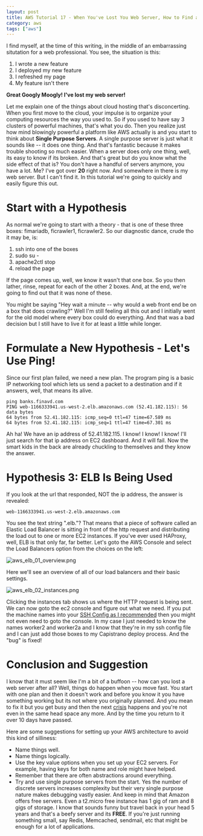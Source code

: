 ```yaml
---
layout: post
title: AWS Tutorial 17 - When You've Lost You Web Server, How to Find an AWS Resource
category: aws
tags: ["aws"]
---
```

I find myself, at the time of this writing, in the middle of an embarrassing situtation for a web professional.  You see, the situation is this:

1. I wrote a new feature
2. I deployed my new feature
3. I refreshed my page
4. My feature isn't there

**Great Googly Moogly!  I've lost my web server!**

Let me explain one of the things about cloud hosting that's disconcerting.  When you first move to the cloud, your impulse is to organize your computing resources the way you used to.  So if you used to have say 3 clusters of powerful machines, that's what you do.  Then you realize just how mind blowingly powerful a platform like AWS actually is and you start to think about **Single Purpose Servers**.  A single purpose server is just what it sounds like -- it does one thing.  And that's fantastic because it makes trouble shooting so much easier.  When a server does only one thing, well, its easy to know if its broken.  And that's great but do you know what the side effect of that is?  You don't have a handful of servers anymore, you have a lot.  Me?  I've got over **20** right now.  And somewhere in there is my web server.  But I can't find it.  In this tutorial we're going to quickly and easily figure this out.

# Start with a Hypothesis

As normal we're going to start with a theory - that is one of these three boxes:  fimariadb, ficrawler1, ficrawler2.  So our diagnostic dance, crude tho it may be, is:

1.  ssh into one of the boxes
2.  sudo su - 
3.  apache2ctl stop
4.  reload the page

If the page comes up, well, we know it wasn't that one box.  So you then lather, rinse, repeat for each of the other 2 boxes.  And, at the end, we're going to find out that it was none of these.

You might be saying "Hey wait a minute -- why would a web front end be on a box that does crawling?"  Well I'm still feeling all this out and I initially went for the old model where every box could do everything.  And that was a bad decision but I still have to live it for at least a little while longer.

# Formulate a New Hypothesis - Let's Use Ping!

Since our first plan failed, we need a new plan.  The program ping is a basic IP networking tool which lets us send a packet to a destination and if it answers, well, that means its alive.  

    ping banks.finavd.com
    PING web-1166333941.us-west-2.elb.amazonaws.com (52.41.182.115): 56 data bytes
    64 bytes from 52.41.182.115: icmp_seq=0 ttl=47 time=67.589 ms
    64 bytes from 52.41.182.115: icmp_seq=1 ttl=47 time=67.301 ms
    
Ah ha!  We have an ip address of 52.41.182.115.  I know! I know!  I know!  I'll just search for that ip address on EC2 dashboard.  And it will fail.  Now the smart kids in the back are already chuckling to themselves and they know the answer.

# Hypothesis 3: ELB Is Being Used

If you look at the url that responded, NOT the ip address, the answer is revealed:

    web-1166333941.us-west-2.elb.amazonaws.com
    
You see the text string ".elb."?  That means that a piece of software called an Elastic Load Balancer is sitting in front of the http request and distributing the load out to one or more EC2 instances.  If you've ever used HAProxy, well, ELB is that only far, far better.  Let's goto the AWS Console and select the Load Balancers option from the choices on the left:

![aws_elb_01_overview.png](/blog/assets/aws/aws_elb_01_overview.png)

Here we'll see an overview of all of our load balancers and their basic settings.


![aws_elb_02_instances.png](/blog/assets/aws/aws_elb_02_instances.png)

Clicking the instances tab shows us where the HTTP request is being sent.  We can now goto the ec2 console and figure out what we need.  If you put the machine names into your [SSH Config as I recommended](https://fuzzygroup.github.io/blog/aws/2016/09/20/aws-tutorial-08-using-ssh-s-config-file-with-your-aws-boxes.html) then you might not even need to goto the console.  In my case I just needed to know the names worker2 and worker2a and I know that they're in my ssh config file and I can just add those boxes to my Capistrano deploy process.  And the "bug" is fixed!

# Conclusion and Suggestion

I know that it must seem like I'm a bit of a buffoon -- how can you lost a web server after all?  Well, things do happen when you move fast.  You start with one plan and then it doesn't work and before you know it you have something working but its not where you originally planned.  And you mean to fix it but you get busy and then the next [crisis](https://fuzzygroup.github.io/blog/aws/2016/10/01/aws-tutorial-10-diagnosing-ssh-failures-or-when-ping-works-but-ssh-fails.html) happens and you're not even in the same head space any more.  And by the time you return to it over 10 days have passed.

Here are some suggestions for setting up your AWS architecture to avoid this kind of silliness:

* Name things well.
* Name things logically.
* Use the key value options when you set up your EC2 servers.  For example, having keys for both name and role might have helped.
* Remember that there are often abstractions around everything.
* Try and use single purpose servers from the start.  Yes the number of discrete servers increases complexity but their very single purpose nature makes debugging vastly easier.  And keep in mind that Amazon offers free servers.  Even a t2.micro free instance has 1 gig of ram and 8 gigs of storage.  I know that sounds funny but travel back in your head 5 years and that's a beefy server and its **FREE**.  If you're just running something small, say Redis, Memcached, sendmail, etc that might be enough for a lot of applications.